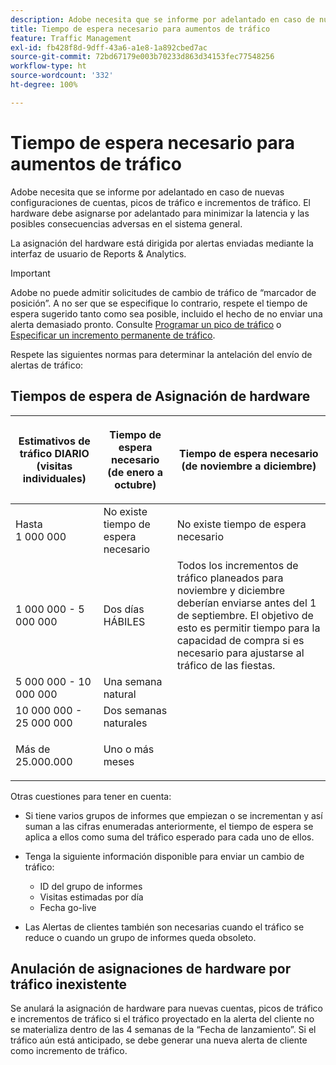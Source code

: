```yaml
---
description: Adobe necesita que se informe por adelantado en caso de nuevas configuraciones de cuentas, picos de tráfico e incrementos de tráfico. El hardware debe asignarse por adelantado para minimizar la latencia y las posibles consecuencias adversas en el sistema general.
title: Tiempo de espera necesario para aumentos de tráfico
feature: Traffic Management
exl-id: fb428f8d-9dff-43a6-a1e8-1a892cbed7ac
source-git-commit: 72bd67179e003b70233d863d34153fec77548256
workflow-type: ht
source-wordcount: '332'
ht-degree: 100%

---
```


# Tiempo de espera necesario para aumentos de tráfico

Adobe necesita que se informe por adelantado en caso de nuevas configuraciones de cuentas, picos de tráfico e incrementos de tráfico. El hardware debe asignarse por adelantado para minimizar la latencia y las posibles consecuencias adversas en el sistema general.

La asignación del hardware está dirigida por alertas enviadas mediante la interfaz de usuario de Reports &amp; Analytics.

>[!IMPORTANT]
>
> Adobe no puede admitir solicitudes de cambio de tráfico de “marcador de posición”. A no ser que se especifique lo contrario, respete el tiempo de espera sugerido tanto como sea posible, incluido el hecho de no enviar una alerta demasiado pronto. Consulte [Programar un pico de tráfico](/help/admin/c-traffic-management/t-traffic-schedule-spike.md) o [Especificar un incremento permanente de tráfico](/help/admin/c-traffic-management/t-traffic-permanent.md).

Respete las siguientes normas para determinar la antelación del envío de alertas de tráfico:

## Tiempos de espera de Asignación de hardware

<table id="table_A67CC3B164F740088797BD8913244E47">
 <thead>
  <tr>
   <th colname="col1" class="entry"> Estimativos de tráfico DIARIO (visitas individuales) </th>
   <th colname="col2" class="entry"> <p>Tiempo de espera necesario (de enero a octubre) </p> </th>
   <th colname="col3" class="entry"> <p>Tiempo de espera necesario (de noviembre a diciembre) </p> </th>
  </tr>
 </thead>
 <tbody>
  <tr>
   <td colname="col1"> Hasta 1 000 000 </td>
   <td colname="col2"> No existe tiempo de espera necesario </td>
   <td colname="col3"> No existe tiempo de espera necesario </td>
  </tr>
  <tr>
   <td colname="col1"> 1 000 000 - 5 000 000 </td>
   <td colname="col2"> Dos días HÁBILES </td>
   <td colname="col3" morerows="3"> Todos los incrementos de tráfico planeados para noviembre y diciembre deberían enviarse antes del 1 de septiembre. El objetivo de esto es permitir tiempo para la capacidad de compra si es necesario para ajustarse al tráfico de las fiestas. </td>
  </tr>
  <tr>
   <td colname="col1"> 5 000 000 - 10 000 000 </td>
   <td colname="col2"> Una semana natural </td>
  </tr>
  <tr>
   <td colname="col1"> 10 000 000 - 25 000 000 </td>
   <td colname="col2"> Dos semanas naturales </td>
  </tr>
  <tr>
   <td colname="col1"> <p>Más de 25.000.000 </p> </td>
   <td colname="col2"> Uno o más meses </td>
  </tr>
 </tbody>
</table>

Otras cuestiones para tener en cuenta:

* Si tiene varios grupos de informes que empiezan o se incrementan y así suman a las cifras enumeradas anteriormente, el tiempo de espera se aplica a ellos como suma del tráfico esperado para cada uno de ellos.
* Tenga la siguiente información disponible para enviar un cambio de tráfico:

   * ID del grupo de informes
   * Visitas estimadas por día
   * Fecha go-live

* Las Alertas de clientes también son necesarias cuando el tráfico se reduce o cuando un grupo de informes queda obsoleto.

## Anulación de asignaciones de hardware por tráfico inexistente

Se anulará la asignación de hardware para nuevas cuentas, picos de tráfico e incrementos de tráfico si el tráfico proyectado en la alerta del cliente no se materializa dentro de las 4 semanas de la “Fecha de lanzamiento”. Si el tráfico aún está anticipado, se debe generar una nueva alerta de cliente como incremento de tráfico.
